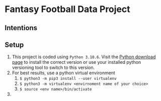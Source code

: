 # Fantasy Football Data Project

## Intentions

## Setup
1. This project is coded using `Python 3.10.6`.  Visit the [Python download page](https://www.python.org/downloads/) to install the correct version or use your installed python versioning tool to switch to this version.
2. For best results, use a python virtual environment
   1. `$ python3 -m pip3 install --user virtualenv`
   2. `$ python3 -m virtualenv <envirnoment name of your choice>`
   3. `$ source <env name>/bin/activate`
3. 
